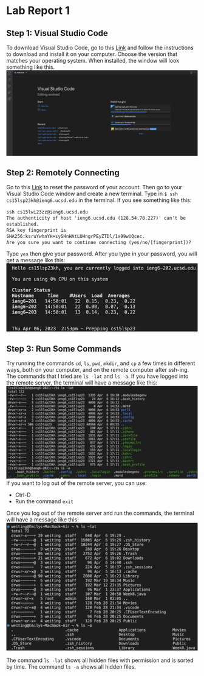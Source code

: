# **Lab Report 1**

## **Step 1: Visual Studio Code**
To download Visual Studio Code, go to this [Link](https://code.visualstudio.com/) and follow the instructions to download and install it on your computer. Choose the version that matches your operating system. When installed, the window will look something like this. 
![Image](VScode.png)

## **Step 2: Remotely Connecting**
Go to this [Link](https://sdacs.ucsd.edu/~icc/index.php) to reset the password of your account. 
Then go to your Visual Studio Code window and create a new terminal.
Type in `$ ssh cs15lsp23kh@ieng6.ucsd.edu` in the terminal. 
If you see something like this:
```
ssh cs15lwi23zz@ieng6.ucsd.edu
The authenticity of host 'ieng6.ucsd.edu (128.54.70.227)' can't be established.
RSA key fingerprint is SHA256:ksruYwhnYH+sySHnHAtLUHngrPEyZTDl/1x99wUQcec.
Are you sure you want to continue connecting (yes/no/[fingerprint])? 
```
Type `yes` then give your password.
After you type in your password, you will get a message like this: 
![Image](Connecting.png)

## **Step 3: Run Some Commands**
Try running the commands `cd`, `ls`, `pwd`, `mkdir`, and `cp` a few times in different ways, both on your computer, and on the remote computer after ssh-ing. 
The commands that I tried are `ls -lat` and `ls -a`.
If you have logged into the remote server, the terminal will have a message like this: 
![Image](WithLoggingIn.png)
If you want to log out of the remote server, you can use: 
* Ctrl-D
* Run the command `exit`

Once you log out of the remote server and run the commands, the terminal will have a message like this: 
![Image](WithoutLoggingIn.png)

The command `ls -lat` shows all hidden files with permission and is sorted by time. 
The command `ls -a` shows all hidden files. 
